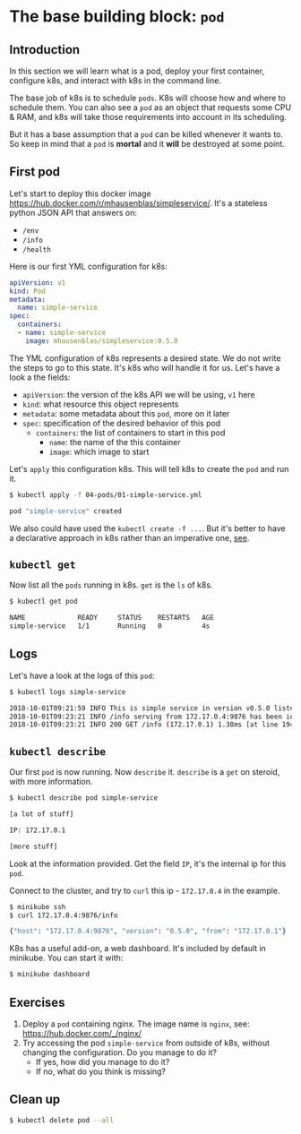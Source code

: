 # The base building block: `pod`

## Introduction

In this section we will learn what is a pod, deploy your first container, configure k8s, and interact with k8s in the command line.

The base job of k8s is to schedule `pods`. K8s will choose how and where to schedule them. You can also see a `pod` as an object that requests some CPU & RAM, and k8s will take those requirements into account in its scheduling.

But it has a base assumption that a `pod` can be killed whenever it wants to. So keep in mind that a `pod` is **mortal** and it **will** be destroyed at some point.

## First pod

Let's start to deploy this docker image https://hub.docker.com/r/mhausenblas/simpleservice/.
It's a stateless python JSON API that answers on:

* `/env`
* `/info`
* `/health`

Here is our first YML configuration for k8s:

```yml
apiVersion: v1
kind: Pod
metadata:
  name: simple-service
spec:
  containers:
  - name: simple-service
    image: mhausenblas/simpleservice:0.5.0
```

The YML configuration of k8s represents a desired state. We do not write the steps to go to this state. It's k8s who will handle it for us.
Let's have a look a the fields:

* `apiVersion`: the version of the k8s API we will be using, `v1` here
* `kind`: what resource this object represents
* `metadata`: some metadata about this `pod`, more on it later
* `spec`: specification of the desired behavior of this pod
  * `containers`: the list of containers to start in this pod
    * `name`: the name of the this container
    * `image`: which image to start

Let's `apply` this configuration k8s. This will tell k8s to create the `pod` and run it.

```bash
$ kubectl apply -f 04-pods/01-simple-service.yml

pod "simple-service" created
```

We also could have used the `kubectl create -f ...`. But it's better to have a declarative approach in k8s rather than an imperative one, [see]( https://medium.com/bitnami-perspectives/imperative-declarative-and-a-few-kubectl-tricks-9d6deabdde).

## `kubectl get`

Now list all the `pods` running in k8s. `get` is the `ls` of k8s.

```bash
$ kubectl get pod

NAME             READY     STATUS    RESTARTS   AGE
simple-service   1/1       Running   0          4s
```

## Logs

Let's have a look at the logs of this `pod`:

```bash
$ kubectl logs simple-service

2018-10-01T09:21:59 INFO This is simple service in version v0.5.0 listening on port 9876 [at line 142]
2018-10-01T09:23:21 INFO /info serving from 172.17.0.4:9876 has been invoked from 172.17.0.1 [at line 101]
2018-10-01T09:23:21 INFO 200 GET /info (172.17.0.1) 1.38ms [at line 1946]
```

## `kubectl describe`

Our first `pod` is now running. Now `describe` it. `describe` is a `get` on steroid, with more information.

```bash
$ kubectl describe pod simple-service

[a lot of stuff]

IP: 172.17.0.1

[more stuff]
```

Look at the information provided. Get the field `IP`, it's the internal ip for this `pod`.

Connect to the cluster, and try to `curl` this ip - `172.17.0.4` in the example.

```bash
$ minikube ssh
$ curl 172.17.0.4:9876/info

{"host": "172.17.0.4:9876", "version": "0.5.0", "from": "172.17.0.1"}
```

K8s has a useful add-on, a web dashboard. It's included by default in minikube. You can start it with:

```bash
$ minikube dashboard
```

## Exercises

1. Deploy a `pod` containing nginx. The image name is `nginx`, see: https://hub.docker.com/_/nginx/
2. Try accessing the pod `simple-service` from outside of k8s, without changing the configuration. Do you manage to do it?
	* If yes, how did you manage to do it?
	* If no, what do you think is missing?

## Clean up

```bash
$ kubectl delete pod --all
```